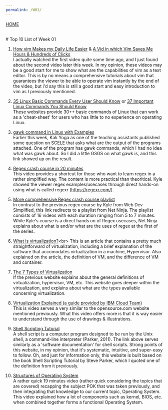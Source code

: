 ```yaml
---
permalink: /W01/
---
```

[HOME](../)

<br>
# Top 10 List of Week 01

1. [How vim Makes my Daily Life Easier](https://www.youtube.com/watch?v=NzD2UdQl5Gc) & [A Vid in which Vim Saves Me Hours & Hundreds of Clicks](https://www.youtube.com/watch?v=hraHAZ1-RaM)<br>
I actually watched the first video quite some time ago, and I just found about the second video later this week.
In my opinion, these videos may be a good start for me to show what are the capabilities of vim as a text editor.
This is by no means a comprehensive tutorials about vim that guarantees the viewer to be able to operate
vim instantly by the end of the video, but i'd say this is still a good start and easy introduction to vim as I previously mentioned.

1. [35 Linux Basic Commands Every User Should Know](https://www.hostinger.com/tutorials/linux-commands) or [37 Important Linux Commands You Should Know](https://www.howtogeek.com/412055/37-important-linux-commands-you-should-know/)<br>
These websites provide 30++ basic commands of Linux that can work as a 'cheat-sheet' for users who has little to no experience
on operating Linux.

3. [gawk command in Linux with Examples](https://www.geeksforgeeks.org/gawk-command-in-linux-with-examples/)<br>
Earlier this week, Kak Yoga as one of the teaching assistants published some question on SCELE that asks what are the
output of the programs attached. One of the program has gawk commands, which I had no idea what was gawk about. So I did
a little GSGS on what gawk is, and this link showed up on the result.

4. [Regex crash course in 20 minutes](https://www.youtube.com/watch?v=rhzKDrUiJVk)<br>
This video provides a shortcut for those who want to learn regex in a rather simplified way. The content is
more practical than theoritical. Kyle showed the viewer regex examples/usecases through direct hands-on using
what is called regexr (https://regexr.com/).

5. [More comprehensive Regex crash course playlist](https://www.youtube.com/playlist?list=PL4cUxeGkcC9g6m_6Sld9Q4jzqdqHd2HiD)<br>
In contrast to the previous regex course by Kyle from Web Dev Simplified, this link redirects to a playlist
from Net Ninja. The playlist consists of 16 videos with each duration ranging from 5 to 7 minutes. While Kyle's course
is a direct hands on of Regex usecases, Net Ninja explains about what is and/or what are the uses of regex at the first
of the series.

6. [What is virtualization?](https://opensource.com/resources/virtualization#:~:text=Virtualization%20is%20the%20process%20of,on%20a%20computer%20system%20simultaneously.)<br>
This is an article that contains a pretty much straightforward of virtualization, including a brief explanation of
the software that accomodates virtualization in a machine, Hypervisor. Also explained on the article, the definition of VM,
and the difference of VM and container.

7. [The 7 Types of Virtualization](https://www.kelsercorp.com/blog/the-7-types-of-virtualization)<br>
If the previous website explains about the general definitions of virtualization, hypervisor, VM, etc.
This website goes deeper within the virtualization, and explains about what are the types available
concerning virtualization.

8. [Virtualization Explained (a guide provided by IBM Cloud Team)](https://www.youtube.com/watch?v=FZR0rG3HKIk)<br>
This is video serves a very similar to the opensource.com website mentioned previously. What this video offers more
is that it is way easier to understand through the use of drawings & illustrations.

9. [Shell Scripting Tutorial](https://www.shellscript.sh/)<br>
A shell script is a computer program designed to be run by the Unix shell, a command-line interpreter (Parker, 2011).
The link above serves similarly as a 'software documentation' for shell scripts. Strong points of this website, in my opinion,
that it's systematic, intuitive, and super-easy to follow. Oh, and just for information only, this website is built based on
the book Shell Scripting Tutorial by Steve Parker, which I quoted one of the definition from it previously.

10. [Structures of Operating System](https://www.youtube.com/watch?v=XXPBl20J22w)<br>
A rather quick 19 minutes video (rather quick considering the topics that are covered) recapping the subject
POK that was taken previously, and then integrating that knowledge to our current topic, Operating System. This
video explained how a lot of components such as kernel, BIOS, etc. when combined together forms a functional
Operating System.
